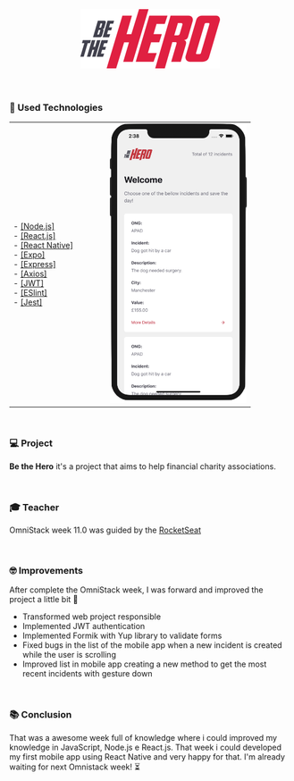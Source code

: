 <div align="center">
  <img src="./web/src/assets/logo.svg" width="250px" /><br>
</div>

<br>
<br>

### :rocket: Used Technologies 
<table  style="border:0;width:100%">
 <tr style="border:0;width:100%">
    <td  style="width:40%;text-align:left;border:0;">
      - <a href="https://nodejs.org">[Node.js]</a></br>
      - <a href="https://reactjs.org">[React.js]</a></br>
      - <a href="https://reactnative.dev">[React Native]</a></br>
      - <a href="https://expo.io/">[Expo]</a></br>
      - <a href="https://expressjs.com">[Express]</a></br>
      - <a href="https://www.npmjs.com/package/axios">[Axios]</a></br>
      - <a href="https://jwt.io">[JWT]</a></br>
      - <a href="https://www.npmjs.com/package/eslint">[ESlint]</a></br>
      - <a href="https://www.npmjs.com/package/jest">[Jest]</a></br>
    </td>
    <td style="text-align:center;border:0;">
      <img src="./mobile/assets/preview.png" height="500px" /><br>
    </td>
 </tr>
</table>



<br>

### :computer: Project

<b>Be the Hero</b> it's a project that aims to help financial charity associations.

<br>

### :mortar_board: Teacher

OmniStack week 11.0 was guided by the [RocketSeat](https://github.com/Rocketseat)

<br>

### :nerd_face: Improvements

After complete the OmniStack week, I was forward and improved the project a little bit :muscle:

 - Transformed web project responsible
 - Implemented JWT authentication
 - Implemented Formik with Yup library to validate forms
 - Fixed bugs in the list of the mobile app when a new incident is created while the user is scrolling
 - Improved list in mobile app creating a new method to get the most recent incidents with gesture down

<br>

### :books: Conclusion

That was a awesome week full of knowledge where i could improved my knowledge in JavaScript, Node.js e React.js.
That week i could developed my first mobile app using React Native and very happy for that.
I'm already waiting for next Omnistack week! :hourglass_flowing_sand:

<br>
